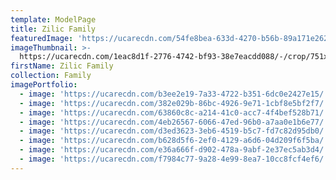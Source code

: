 ```yaml
---
template: ModelPage
title: Zilic Family
featuredImage: 'https://ucarecdn.com/54fe8bea-633d-4270-b56b-89a171e26290/'
imageThumbnail: >-
  https://ucarecdn.com/1eac8d1f-2776-4742-bf93-38e7eacdd088/-/crop/751x1100/642,0/-/preview/
firstName: Zilic Family
collection: Family
imagePortfolio:
  - image: 'https://ucarecdn.com/b3ee2e19-7a33-4722-b351-6dc0e2427e15/'
  - image: 'https://ucarecdn.com/382e029b-86bc-4926-9e71-1cbf8e5bf2f7/'
  - image: 'https://ucarecdn.com/63860c8c-a214-41c0-acc7-4f4bef528b71/'
  - image: 'https://ucarecdn.com/4eb26567-6066-47ed-96b0-a7aa0e1b6e77/'
  - image: 'https://ucarecdn.com/d3ed3623-3eb6-4519-b5c7-fd7c82d95db0/'
  - image: 'https://ucarecdn.com/b628d5f6-2ef0-4129-a6d6-04d209f6f5ba/'
  - image: 'https://ucarecdn.com/e36a666f-d902-478a-9abf-2e37ec5ab3d4/'
  - image: 'https://ucarecdn.com/f7984c77-9a28-4e99-8ea7-10cc8fcf4ef6/'
---
```


